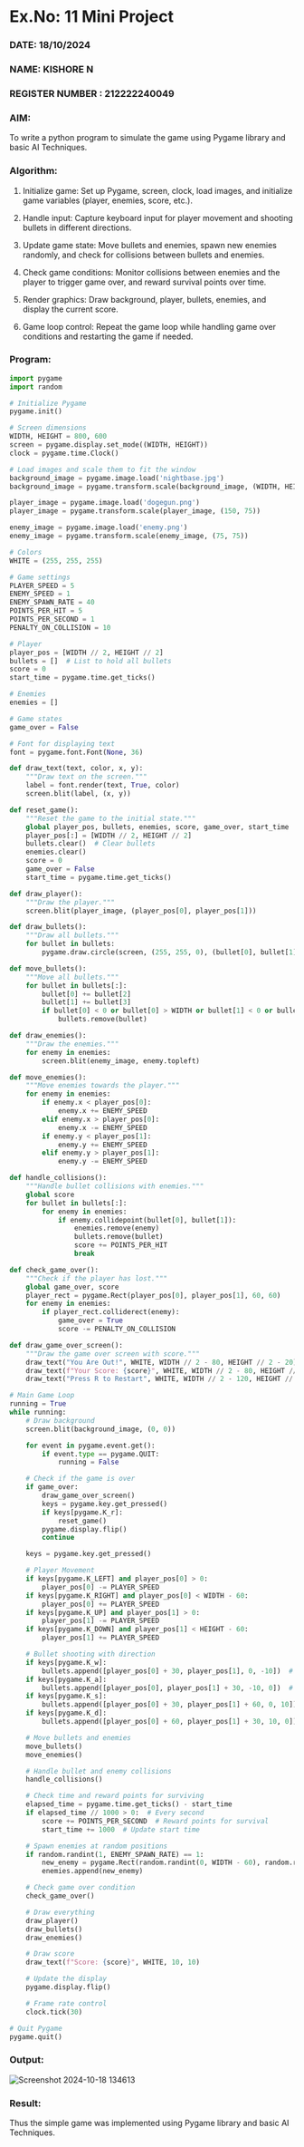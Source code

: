 # Ex.No: 11  Mini Project 
### DATE: 18/10/2024    
### NAME: KISHORE N
### REGISTER NUMBER : 212222240049

### AIM: 
To write a python program to simulate the game using Pygame library and basic AI Techniques.

### Algorithm:
1. Initialize game: Set up Pygame, screen, clock, load images, and initialize game variables (player, enemies, score, etc.).

2. Handle input: Capture keyboard input for player movement and shooting bullets in different directions.

3. Update game state: Move bullets and enemies, spawn new enemies randomly, and check for collisions between bullets and enemies.

4. Check game conditions: Monitor collisions between enemies and the player to trigger game over, and reward survival points over time.

5. Render graphics: Draw background, player, bullets, enemies, and display the current score.

6. Game loop control: Repeat the game loop while handling game over conditions and restarting the game if needed.

### Program:
```Python
import pygame
import random

# Initialize Pygame
pygame.init()

# Screen dimensions
WIDTH, HEIGHT = 800, 600
screen = pygame.display.set_mode((WIDTH, HEIGHT))
clock = pygame.time.Clock()

# Load images and scale them to fit the window
background_image = pygame.image.load('nightbase.jpg')
background_image = pygame.transform.scale(background_image, (WIDTH, HEIGHT))

player_image = pygame.image.load('dogegun.png')
player_image = pygame.transform.scale(player_image, (150, 75))

enemy_image = pygame.image.load('enemy.png')
enemy_image = pygame.transform.scale(enemy_image, (75, 75))

# Colors
WHITE = (255, 255, 255)

# Game settings
PLAYER_SPEED = 5
ENEMY_SPEED = 1
ENEMY_SPAWN_RATE = 40
POINTS_PER_HIT = 5
POINTS_PER_SECOND = 1
PENALTY_ON_COLLISION = 10

# Player
player_pos = [WIDTH // 2, HEIGHT // 2]
bullets = []  # List to hold all bullets
score = 0
start_time = pygame.time.get_ticks()

# Enemies
enemies = []

# Game states
game_over = False

# Font for displaying text
font = pygame.font.Font(None, 36)

def draw_text(text, color, x, y):
    """Draw text on the screen."""
    label = font.render(text, True, color)
    screen.blit(label, (x, y))

def reset_game():
    """Reset the game to the initial state."""
    global player_pos, bullets, enemies, score, game_over, start_time
    player_pos[:] = [WIDTH // 2, HEIGHT // 2]
    bullets.clear()  # Clear bullets
    enemies.clear()
    score = 0
    game_over = False
    start_time = pygame.time.get_ticks()

def draw_player():
    """Draw the player."""
    screen.blit(player_image, (player_pos[0], player_pos[1]))

def draw_bullets():
    """Draw all bullets."""
    for bullet in bullets:
        pygame.draw.circle(screen, (255, 255, 0), (bullet[0], bullet[1]), 5)

def move_bullets():
    """Move all bullets."""
    for bullet in bullets[:]:
        bullet[0] += bullet[2]
        bullet[1] += bullet[3]
        if bullet[0] < 0 or bullet[0] > WIDTH or bullet[1] < 0 or bullet[1] > HEIGHT:
            bullets.remove(bullet)

def draw_enemies():
    """Draw the enemies."""
    for enemy in enemies:
        screen.blit(enemy_image, enemy.topleft)

def move_enemies():
    """Move enemies towards the player."""
    for enemy in enemies:
        if enemy.x < player_pos[0]:
            enemy.x += ENEMY_SPEED
        elif enemy.x > player_pos[0]:
            enemy.x -= ENEMY_SPEED
        if enemy.y < player_pos[1]:
            enemy.y += ENEMY_SPEED
        elif enemy.y > player_pos[1]:
            enemy.y -= ENEMY_SPEED

def handle_collisions():
    """Handle bullet collisions with enemies."""
    global score
    for bullet in bullets[:]:
        for enemy in enemies:
            if enemy.collidepoint(bullet[0], bullet[1]):
                enemies.remove(enemy)
                bullets.remove(bullet)
                score += POINTS_PER_HIT
                break

def check_game_over():
    """Check if the player has lost."""
    global game_over, score
    player_rect = pygame.Rect(player_pos[0], player_pos[1], 60, 60)
    for enemy in enemies:
        if player_rect.colliderect(enemy):
            game_over = True
            score -= PENALTY_ON_COLLISION

def draw_game_over_screen():
    """Draw the game over screen with score."""
    draw_text("You Are Out!", WHITE, WIDTH // 2 - 80, HEIGHT // 2 - 20)
    draw_text(f"Your Score: {score}", WHITE, WIDTH // 2 - 80, HEIGHT // 2 + 20)
    draw_text("Press R to Restart", WHITE, WIDTH // 2 - 120, HEIGHT // 2 + 60)

# Main Game Loop
running = True
while running:
    # Draw background
    screen.blit(background_image, (0, 0))

    for event in pygame.event.get():
        if event.type == pygame.QUIT:
            running = False

    # Check if the game is over
    if game_over:
        draw_game_over_screen()
        keys = pygame.key.get_pressed()
        if keys[pygame.K_r]:
            reset_game()
        pygame.display.flip()
        continue

    keys = pygame.key.get_pressed()

    # Player Movement
    if keys[pygame.K_LEFT] and player_pos[0] > 0:
        player_pos[0] -= PLAYER_SPEED
    if keys[pygame.K_RIGHT] and player_pos[0] < WIDTH - 60:
        player_pos[0] += PLAYER_SPEED
    if keys[pygame.K_UP] and player_pos[1] > 0:
        player_pos[1] -= PLAYER_SPEED
    if keys[pygame.K_DOWN] and player_pos[1] < HEIGHT - 60:
        player_pos[1] += PLAYER_SPEED

    # Bullet shooting with direction
    if keys[pygame.K_w]:
        bullets.append([player_pos[0] + 30, player_pos[1], 0, -10])  # Up
    if keys[pygame.K_a]:
        bullets.append([player_pos[0], player_pos[1] + 30, -10, 0])  # Left
    if keys[pygame.K_s]:
        bullets.append([player_pos[0] + 30, player_pos[1] + 60, 0, 10])  # Down
    if keys[pygame.K_d]:
        bullets.append([player_pos[0] + 60, player_pos[1] + 30, 10, 0])  # Right

    # Move bullets and enemies
    move_bullets()
    move_enemies()

    # Handle bullet and enemy collisions
    handle_collisions()

    # Check time and reward points for surviving
    elapsed_time = pygame.time.get_ticks() - start_time
    if elapsed_time // 1000 > 0:  # Every second
        score += POINTS_PER_SECOND  # Reward points for survival
        start_time += 1000  # Update start time

    # Spawn enemies at random positions
    if random.randint(1, ENEMY_SPAWN_RATE) == 1:
        new_enemy = pygame.Rect(random.randint(0, WIDTH - 60), random.randint(0, HEIGHT - 60), 60, 60)
        enemies.append(new_enemy)

    # Check game over condition
    check_game_over()

    # Draw everything
    draw_player()
    draw_bullets()
    draw_enemies()

    # Draw score
    draw_text(f"Score: {score}", WHITE, 10, 10)

    # Update the display
    pygame.display.flip()

    # Frame rate control
    clock.tick(30)

# Quit Pygame
pygame.quit()
```

### Output:
![Screenshot 2024-10-18 134613](https://github.com/user-attachments/assets/9ca86df6-ae93-4b42-a974-844d582e739c)

### Result:
Thus the simple game was implemented using Pygame library and basic AI Techniques.

